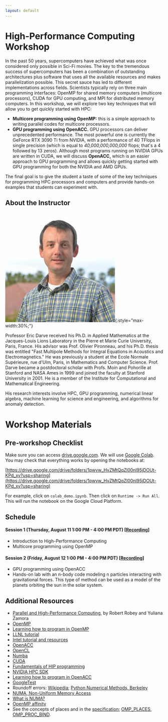 ```yaml
---
layout: default
---
```


# High-Performance Computing Workshop

In the past 50 years, supercomputers have achieved what was once considered only possible in Sci-Fi movies. The key to the tremendous success of supercomputers has been a combination of outstanding architectures plus software that uses all the available resources and makes parallelization possible. This secret sauce has led to different implementations across fields. Scientists typically rely on three main programming interfaces: OpenMP for shared memory computers (multicore processors), CUDA for GPU computing, and MPI for distributed memory computers. In this workshop, we will explore two key techniques that will allow you to get quickly started with HPC:

- **Multicore programming using OpenMP:** this is a simple approach to writing parallel codes for multicore processors.
- **GPU programming using OpenACC.** GPU processors can deliver unprecedented performance. The most powerful one is currently the GeForce RTX 3090 Ti from NVIDIA, with a performance of 40 TFlops in single precision (which is equal to *40,000,000,000,000* flops; that's a 4 followed by 13 zeros). Although most programs running on NVIDIA GPUs are written in CUDA, we will discuss **OpenACC,** which is an easier approach to GPU programming and allows quickly getting started with GPU programming for both the NVIDIA and AMD GPUs.

The final goal is to give the student a taste of some of the key techniques for programming HPC processors and computers and provide hands-on examples that students can experiment with.

## About the Instructor

![Eric Darve](/assets/img/eric_darve.jpeg){:style="max-width:30%;"}

Professor Eric Darve received his Ph.D. in Applied Mathematics at the Jacques-Louis Lions Laboratory in the Pierre et Marie Curie University, Paris, France. His advisor was Prof. Olivier Pironneau, and his Ph.D. thesis was entitled "Fast Multipole Methods for Integral Equations in Acoustics and Electromagnetics." He was previously a student at the Ecole Normale Supérieure, rue d'Ulm, Paris, in Mathematics and Computer Science. Prof. Darve became a postdoctoral scholar with Profs. Moin and Pohorille at Stanford and NASA Ames in 1999 and joined the faculty at Stanford University in 2001. He is a member of the Institute for Computational and Mathematical Engineering. 

His research interests involve HPC, GPU programming, numerical linear algebra, machine learning for science and engineering, and algorithms for anomaly detection.

# Workshop Materials

## Pre-workshop Checklist

Make sure you can access [drive.google.com](https://drive.google.com). We will use [Google Colab](https://colab.research.google.com/). You may check that everything works by opening the notebooks at:

[https://drive.google.com/drive/folders/1pwvw_HvZMtQqZl00nl95jDOUt-KPd_xy?usp=sharing](https://drive.google.com/drive/folders/1pwvw_HvZMtQqZl00nl95jDOUt-KPd_xy?usp=sharing)

For example, click on `colab_demo.ipynb`. Then click on `Runtime -> Run All`. This will run the notebook on the Google Cloud Platform.

## Schedule

#### Session 1 (Thursday, August 11 1:00 PM - 4:00 PM PDT) [[Recording](https://stanford.zoom.us/rec/share/eiZL0JlDg0dWtK5nAPI2WlEpSngXmM8B7ntOjEqccvfqO6gDMwIg0ioSpsc2rhBp.EDlU1J2MGHM5Mzd9?startTime=1660247083000)]

- Introduction to High-Performance Computing
- Multicore programming using OpenMP
  
#### Session 2 (Friday, August 12 1:00 PM - 4:00 PM PDT) [[Recording](https://stanford.zoom.us/rec/share/nfZ44s6sMeBHdWgWQFumQJlz-KJcJPmpJuL75hVq2xiLhgIalmbCfQ3SAIFjxOVs.Xgq9epDScSUrBen3?startTime=1660333396000)]

- GPU programming using OpenACC
- Hands-on lab with an n-body code modeling n particles interacting with gravitational forces. This type of method can be used as a model of the planets orbiting the sun in the solar system.

## Additional Resources

- [Parallel and High-Performance Computing](https://learning.oreilly.com/library/view/parallel-and-high/9781617296468/), by Robert Robey and Yuliana Zamora
- [OpenMP](https://www.openmp.org/)
- [Learning how to program in OpenMP](https://www.openmp.org/resources/)
- [LLNL tutorial](https://hpc-tutorials.llnl.gov/openmp)
- [Intel tutorial and resources](https://www.intel.com/content/dam/www/public/apac/xa/en/pdfs/ssg/Programming_with_OpenMP-Linux.pdf) 
- [OpenACC](https://www.openacc.org/)
- [OpenCL](https://www.khronos.org/opencl/)
- [Numba](https://numba.pydata.org/)
- [CUDA](https://developer.nvidia.com/cuda-toolkit)
- [Fundamentals of HIP programming](https://developer.amd.com/resources/rocm-learning-center/fundamentals-of-hip-programming)
- [NVIDIA HPC SDK](https://developer.nvidia.com/hpc)
- [Learning how to program in OpenACC](https://www.openacc.org/resources)
- [GoogleTest](https://google.github.io/googletest/)
- Roundoff errors: [Wikipedia](https://en.wikipedia.org/wiki/Round-off_error); [Python Numerical Methods, Berkeley](https://pythonnumericalmethods.berkeley.edu/notebooks/chapter09.03-Roundoff-Errors.html)
- [NUMA, Non-Uniform Memory Access](https://en.wikipedia.org/wiki/Non-uniform_memory_access)
- [What is NUMA?](https://www.techtarget.com/whatis/definition/NUMA-non-uniform-memory-access)
- [OpenMP affinity](https://www.hpc-training.org/xsede/moodle/pluginfile.php/3266/mod_page/content/79/IHPCSS-2019_OpenMP_Affinity_v2.pdf)
- See the concepts of places and in the [specification](https://www.openmp.org/wp-content/uploads/OpenMP-API-Specification-5-2.pdf); [OMP_PLACES](https://www.openmp.org/wp-content/uploads/OpenMP-API-Specification-5-2.pdf#page=622), [OMP_PROC_BIND](https://www.openmp.org/wp-content/uploads/OpenMP-API-Specification-5-2.pdf#page=624).
